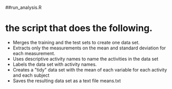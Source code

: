 ##run_analysis.R
# the script that does the following. 
* Merges the training and the test sets to create one data set.
* Extracts only the measurements on the mean and standard deviation for each measurement. 
* Uses descriptive activity names to name the activities in the data set
* Labels the data set with activity names. 
* Creates a "tidy" data set with the mean of each variable for each activity and each subject 
* Saves the resulting data set as a text file means.txt